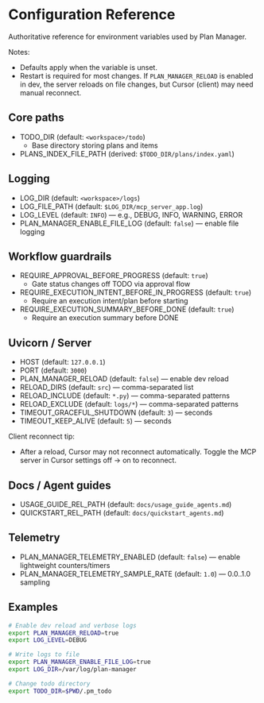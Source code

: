 # Configuration Reference

Authoritative reference for environment variables used by Plan Manager.

Notes:
- Defaults apply when the variable is unset.
- Restart is required for most changes. If `PLAN_MANAGER_RELOAD` is enabled in dev, the server reloads on file changes, but Cursor (client) may need manual reconnect.

## Core paths
- TODO_DIR (default: `<workspace>/todo`)
  - Base directory storing plans and items
- PLANS_INDEX_FILE_PATH (derived: `$TODO_DIR/plans/index.yaml`)

## Logging
- LOG_DIR (default: `<workspace>/logs`)
- LOG_FILE_PATH (default: `$LOG_DIR/mcp_server_app.log`)
- LOG_LEVEL (default: `INFO`) — e.g., DEBUG, INFO, WARNING, ERROR
- PLAN_MANAGER_ENABLE_FILE_LOG (default: `false`) — enable file logging

## Workflow guardrails
- REQUIRE_APPROVAL_BEFORE_PROGRESS (default: `true`)
  - Gate status changes off TODO via approval flow
- REQUIRE_EXECUTION_INTENT_BEFORE_IN_PROGRESS (default: `true`)
  - Require an execution intent/plan before starting
- REQUIRE_EXECUTION_SUMMARY_BEFORE_DONE (default: `true`)
  - Require an execution summary before DONE

## Uvicorn / Server
- HOST (default: `127.0.0.1`)
- PORT (default: `3000`)
- PLAN_MANAGER_RELOAD (default: `false`) — enable dev reload
- RELOAD_DIRS (default: `src`) — comma-separated list
- RELOAD_INCLUDE (default: `*.py`) — comma-separated patterns
- RELOAD_EXCLUDE (default: `logs/*`) — comma-separated patterns
- TIMEOUT_GRACEFUL_SHUTDOWN (default: `3`) — seconds
- TIMEOUT_KEEP_ALIVE (default: `5`) — seconds

Client reconnect tip:
- After a reload, Cursor may not reconnect automatically. Toggle the MCP server in Cursor settings off → on to reconnect.

## Docs / Agent guides
- USAGE_GUIDE_REL_PATH (default: `docs/usage_guide_agents.md`)
- QUICKSTART_REL_PATH (default: `docs/quickstart_agents.md`)

## Telemetry
- PLAN_MANAGER_TELEMETRY_ENABLED (default: `false`) — enable lightweight counters/timers
- PLAN_MANAGER_TELEMETRY_SAMPLE_RATE (default: `1.0`) — 0.0..1.0 sampling

## Examples
```bash
# Enable dev reload and verbose logs
export PLAN_MANAGER_RELOAD=true
export LOG_LEVEL=DEBUG

# Write logs to file
export PLAN_MANAGER_ENABLE_FILE_LOG=true
export LOG_DIR=/var/log/plan-manager

# Change todo directory
export TODO_DIR=$PWD/.pm_todo
```
